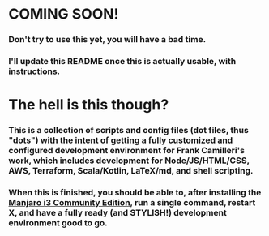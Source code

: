 # COMING SOON!
### Don't try to use this yet, you will have a bad time.
### I'll update this README once this is actually usable, with **instructions.**

# The hell is this though?
### This is a collection of scripts and config files (dot files, thus "dots") with the intent of getting a fully customized and configured development environment for Frank Camilleri's work, which includes development for Node/JS/HTML/CSS, AWS, Terraform, Scala/Kotlin, LaTeX/md, and shell scripting.

### When this is finished, you should be able to, after installing the [Manjaro i3 Community Edition](https://manjaro.org/community-editions/), run a single command, restart X, and have a fully ready (and **STYLISH!**) development environment good to go.
